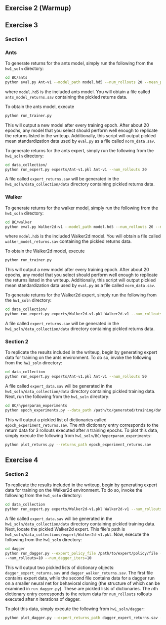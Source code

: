 ## Exercise 2 (Warmup)


## Exercise 3

### Section 1

### Ants
To generate returns for the ants model, simply run the following from the `hw1_soln` directory:
```sh
cd BC/ants
python eval.py Ant-v1 --model_path model.hd5 --num_rollouts 20 --mean_path norm_info.sav
```
where `model.hd5` is the included ants model. You will obtain a file called `ants_model_returns.sav` containing
the pickled returns data.

To obtain the ants model, execute
```sh
python run_trainer.py
```
This will output a new model after every training epoch. After about 20 epochs, any model that you select should perform well enough to
replicate the returns listed in the writeup. Additionally, this script will output pickled mean standardization data used by `eval.py` 
as a file called `norm_data.sav`.

To generate returns for the ants expert, simply run the following from the `hw1_soln` directory:
```sh
cd data_collection/
python run_expert.py experts/Ant-v1.pkl Ant-v1 --num_rollouts 20
```
A file called `expert_returns.sav` will be generated in the `hw1_soln/data_collection/data` directory containing pickled
returns data.

### Walker
To generate returns for the walker model, simply run the following from the `hw1_soln` directory:
```sh
cd BC/walker
python eval.py Walker2d-v1 --model_path model.hd5 --num_rollouts 20 --mean_path norm_info.sav
```
where `model.hd5` is the included Walker2d model. You will obtain a file called `walker_model_returns.sav` containing
the pickled returns data.

To obtain the Walker2d model, execute
```sh
python run_trainer.py
```
This will output a new model after every training epoch. After about 20 epochs, any model that you select should perform well enough to
replicate the returns listed in the writeup. Additionally, this script will output pickled mean standardization data used by `eval.py` 
as a file called `norm_data.sav`.

To generate returns for the Walker2d expert, simply run the following from the `hw1_soln` directory:
```sh
cd data_collection/
python run_expert.py experts/Walker2d-v1.pkl Walker2d-v1 --num_rollouts 20
```
A file called `expert_returns.sav` will be generated in the `hw1_soln/data_collection/data` directory containing pickled
returns data.

### Section 2
To replicate the results included in the writeup, begin by generating expert data for training on the ants environment. To do so, invoke
the following from the `hw1_soln` directory:

```sh
cd data_collection
python run_expert.py experts/Ant-v1.pkl Ant-v1 --num_rollouts 50
```
A file called `expert_data.sav` will be generated in the `hw1_soln/data_collection/data` directory containing pickled training data.
Next, run the following from the `hw1_soln` directory:

```sh
cd BC/hyperparam_experiments
python epoch_experiments.py --data_path /path/to/generated/training/data --num_epochs 20
```
This will output a pickled list of dictionaries called `epoch_experiment_returns.sav`. The *n*th dictionary entry 
corresponds to the return data for 3 rollouts executed after *n* training epochs. To plot this data, simply execute the 
following from `hw1_soln/BC/hyperparam_experiments`:

```sh
python plot_returns.py --returns_path epoch_experiment_returns.sav
```

## Exercise 4

### Section 2
To replicate the results included in the writeup, begin by generating expert data for training on the Walker2d environment. To do so,
invoke the following from the `hw1_soln` directory:

```sh
cd data_collection
python run_expert.py experts/Walker2d-v1.pkl Walker2d-v1 --num_rollouts 50
```
A file called `expert_data.sav` will be generated in the `hw1_soln/data_collection/data` directory containing pickled training data.
Next, locate the pickled Walker2d expert. This file's path is `hw1_soln/data_collections/expert/Walker2d-v1.pkl`. Now, execute the
following from the `hw1_soln` directory:

```sh
cd dagger
python run_dagger.py --expert_policy_file /path/to/expert/policy/file --data_path /path/to/expert/data \
--num_rollouts=10 --num_dagger_iters=10
```
This will output two pickled lists of dictionary objects: `dagger_expert_returns.sav` and `dagger_walker_returns.sav`.
The first file contains expert data, while the second file contains data for a dagger run on a smaller neural net
for behavioral cloning (the structure of which can be examined in `run_dagger.py`). These are pickled lists of dictionaries.
The *n*th dictionary entry corresponds to the return data for `num_rollouts` rollouts executed after *n* iterations
of dagger.

To plot this data, simply execute the following from `hw1_soln/dagger`:
```sh
python plot_dagger.py --expert_returns_path dagger_expert_returns.sav --model_returns_path dagger_walker_returns.sav
```
